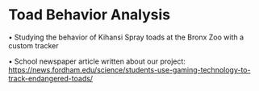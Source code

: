 # Toad Behavior Analysis
• Studying the behavior of Kihansi Spray toads at the Bronx Zoo with a custom tracker

• School newspaper article written about our project: https://news.fordham.edu/science/students-use-gaming-technology-to-track-endangered-toads/
